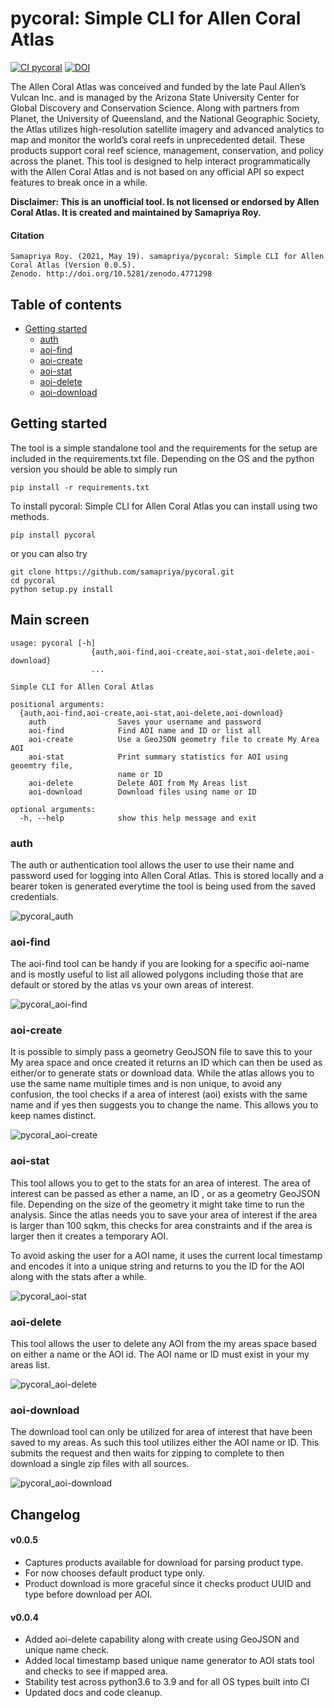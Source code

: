 # pycoral: Simple CLI for Allen Coral Atlas

[![CI pycoral](https://github.com/samapriya/pycoral/actions/workflows/package_ci.yml/badge.svg)](https://github.com/samapriya/pycoral/actions/workflows/package_ci.yml)
[![DOI](https://zenodo.org/badge/DOI/10.5281/zenodo.4771298.svg)](https://doi.org/10.5281/zenodo.4771298)

The Allen Coral Atlas was conceived and funded by the late Paul Allen’s Vulcan Inc. and is managed by the Arizona State University Center for Global Discovery and Conservation Science. Along with partners from Planet, the University of Queensland, and the National Geographic Society, the Atlas utilizes high-resolution satellite imagery and advanced analytics to map and monitor the world’s coral reefs in unprecedented detail. These products support coral reef science, management, conservation, and policy across the planet. This tool is designed to help interact programmatically with the Allen Coral Atlas and is not based on any official API so expect features to break once in a while.

**Disclaimer: This is an unofficial tool. Is not licensed or endorsed by Allen Coral Atlas. It is created and maintained by Samapriya Roy.**

#### Citation

```
Samapriya Roy. (2021, May 19). samapriya/pycoral: Simple CLI for Allen Coral Atlas (Version 0.0.5).
Zenodo. http://doi.org/10.5281/zenodo.4771298
```

## Table of contents
* [Getting started](#getting-started)
    * [auth](#auth)
    * [aoi-find](#aoi-find)
    * [aoi-create](#aoi-create)
    * [aoi-stat](#aoi-stat)
    * [aoi-delete](#aoi-delete)
    * [aoi-download](#aoi-download)

## Getting started
The tool is a simple standalone tool and the requirements for the setup are included in the requirements.txt file. Depending on the OS and the python version you should be able to simply run

```pip install -r requirements.txt```

To install pycoral: Simple CLI for Allen Coral Atlas you can install using two methods.

```
pip install pycoral
```

or you can also try

```
git clone https://github.com/samapriya/pycoral.git
cd pycoral
python setup.py install
```

## Main screen

```
usage: pycoral [-h]
                  {auth,aoi-find,aoi-create,aoi-stat,aoi-delete,aoi-download}
                  ...

Simple CLI for Allen Coral Atlas

positional arguments:
  {auth,aoi-find,aoi-create,aoi-stat,aoi-delete,aoi-download}
    auth                Saves your username and password
    aoi-find            Find AOI name and ID or list all
    aoi-create          Use a GeoJSON geometry file to create My Area AOI
    aoi-stat            Print summary statistics for AOI using geoemtry file,
                        name or ID
    aoi-delete          Delete AOI from My Areas list
    aoi-download        Download files using name or ID

optional arguments:
  -h, --help            show this help message and exit
```

### auth
The auth or authentication tool allows the user to use their name and password used for logging into Allen Coral Atlas. This is stored locally and a bearer token is generated everytime the tool is being used from the saved credentials.

![pycoral_auth](https://user-images.githubusercontent.com/6677629/118433326-5d397000-b6a0-11eb-9078-905064bcd244.gif)

### aoi-find
The aoi-find tool can be handy if you are looking for a specific aoi-name and is mostly useful to list all allowed polygons including those that are default or stored by the atlas vs your own areas of interest.

![pycoral_aoi-find](https://user-images.githubusercontent.com/6677629/118433340-6296ba80-b6a0-11eb-83f3-e2376f4fa5a6.gif)

### aoi-create
It is possible to simply pass a geometry GeoJSON file to save this to your My area space and once created it returns an ID which can then be used as either/or to generate stats or download data. While the atlas allows you to use the same name multiple times and is non unique, to avoid any confusion, the tool checks if a area of interest (aoi) exists with the same name and if yes then suggests you to change the name. This allows you to keep names distinct.

![pycoral_aoi-create](https://user-images.githubusercontent.com/6677629/118433354-69bdc880-b6a0-11eb-94d8-312a725fa29e.gif)

### aoi-stat
This tool allows you to get to the stats for an area of interest. The area of interest can be passed as ether a name, an ID , or as a geometry GeoJSON file. Depending on the size of the geometry it might take time to run the analysis. Since the atlas needs you to save your area of interest if the area is larger than 100 sqkm, this checks for area constraints and if the area is larger then it creates a temporary AOI.

To avoid asking the user for a AOI name, it uses the current local timestamp and encodes it into a unique string and returns to you the ID for the AOI along with the stats after a while.

![pycoral_aoi-stat](https://user-images.githubusercontent.com/6677629/118433364-6fb3a980-b6a0-11eb-9387-2495ae185b45.gif)

### aoi-delete
This tool allows the user to delete any AOI from the my areas space based on either a name or the AOI id. The AOI name or ID must exist in your my areas list.

![pycoral_aoi-delete](https://user-images.githubusercontent.com/6677629/118433379-780be480-b6a0-11eb-8420-33708e4bac6a.gif)

### aoi-download
The download tool can only be utilized for area of interest that have been saved to my areas. As such this tool utilizes either the AOI name or ID. This submits the request and then waits for zipping to complete to then download a single zip files with all sources.

![pycoral_aoi-download](https://user-images.githubusercontent.com/6677629/118433385-7e9a5c00-b6a0-11eb-87cd-d84b81960757.gif)


## Changelog

#### v0.0.5
- Captures products available for download for parsing product type.
- For now chooses default product type only.
- Product download is more graceful since it checks product UUID and type before download per AOI.

#### v0.0.4
- Added aoi-delete capability along with create using GeoJSON and unique name check.
- Added local timestamp based unique name generator to AOI stats tool and checks to see if mapped area.
- Stability test across python3.6 to 3.9 and for all OS types built into CI
- Updated docs and code cleanup.
